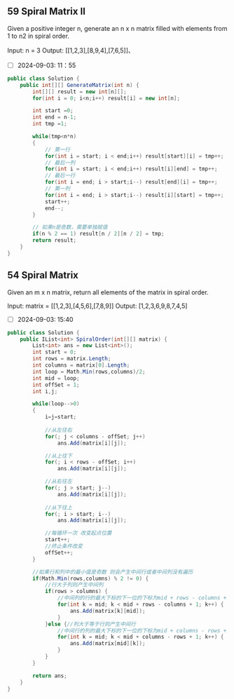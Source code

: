 ## 59 Spiral Matrix II
Given a positive integer n, generate an n x n matrix filled with elements from 1 to n2 in spiral order.

Input: n = 3
Output: [[1,2,3],[8,9,4],[7,6,5]]、

- [ ] 2024-09-03: 11：55

```c#
public class Solution {
    public int[][] GenerateMatrix(int n) {
        int[][] result = new int[n][];
        for(int i = 0; i<n;i++) result[i] = new int[n];

        int start =0;
        int end = n-1;
        int tmp =1;

        while(tmp<n*n)
        {
            // 第一行
            for(int i = start; i < end;i++) result[start][i] = tmp++;
            // 最后一列
            for(int i = start; i < end;i++) result[i][end] = tmp++;
            // 最后一行
            for(int i = end; i > start;i--) result[end][i] = tmp++;
            // 第一列
            for(int i = end; i > start;i--) result[i][start] = tmp++;
            start++;
            end--;
        }

        // 如果n是奇数，需要单独赋值
        if(n % 2 == 1) result[n / 2][n / 2] = tmp;
        return result;
    }
}
```

## 54 Spiral Matrix
Given an m x n matrix, return all elements of the matrix in spiral order.

Input: matrix = [[1,2,3],[4,5,6],[7,8,9]]
Output: [1,2,3,6,9,8,7,4,5]

- [ ] 2024-09-03: 15:40

```c#
public class Solution {
    public IList<int> SpiralOrder(int[][] matrix) {
        List<int> ans = new List<int>();
        int start = 0;
        int rows = matrix.Length;
        int columns = matrix[0].Length;
        int loop = Math.Min(rows,columns)/2;
        int mid = loop;
        int offSet = 1;
        int i,j;

        while(loop-->0)
        {
            i=j=start;
            
            //从左往右
            for(; j < columns - offSet; j++)
                ans.Add(matrix[i][j]);

            //从上往下
            for(; i < rows - offSet; i++)
                ans.Add(matrix[i][j]);

            //从右往左
            for(; j > start; j--)
                ans.Add(matrix[i][j]);
            
            //从下往上
            for(; i > start; i--)
                ans.Add(matrix[i][j]);

            //每循环一次 改变起点位置
            start++;
            //终止条件改变
            offSet++;
        }

        //如果行和列中的最小值是奇数 则会产生中间行或者中间列没有遍历
        if(Math.Min(rows,columns) % 2 != 0) {
            //行大于列则产生中间列
            if(rows > columns) {
                //中间列的行的最大下标的下一位的下标为mid + rows - columns + 1
                for(int k = mid; k < mid + rows - columns + 1; k++) {
                    ans.Add(matrix[k][mid]);
                }
            }else {//列大于等于行则产生中间行
                //中间行的列的最大下标的下一位的下标为mid + columns - rows + 1
                for(int k = mid; k < mid + columns - rows + 1; k++) {
                    ans.Add(matrix[mid][k]);
                }
            }
        }

        return ans;
    }
}
```

